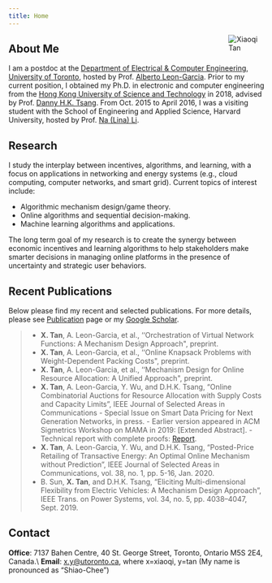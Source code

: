 ```yaml
---
title: Home
---
```



[<img src="/img/xiaoqi.png" style="max-width:14%;min-width:60px;float:right" alt="Xiaoqi Tan" />](https://xiaoqitan.org)

## About Me
I am a postdoc at the [Department of Electrical & Computer Engineering](https://www.ece.utoronto.ca), [University of Toronto](https://utoronto.ca), hosted by Prof. [Alberto Leon-Garcia](https://www.nal.utoronto.ca/).  Prior to my current position, I obtained my Ph.D. in electronic and computer engineering from the [Hong Kong University of Science and Technology](https://www.ust.hk/) in 2018, advised by Prof. [Danny H.K. Tsang](https://eetsang.home.ece.ust.hk/).  From Oct. 2015 to April 2016, I was a visiting student with the School of Engineering and Applied Science, Harvard University, hosted by Prof. [Na (Lina) Li](https://nali.seas.harvard.edu/).



## Research

I study the interplay between incentives, algorithms, and learning, with a focus on applications in networking and energy systems (e.g., cloud computing, computer networks, and smart grid).  Current topics of interest include:

- Algorithmic mechanism design/game theory.
- Online algorithms and sequential decision-making.
- Machine learning algorithms and applications.

The long term goal of my research is to create the synergy between economic incentives and learning algorithms to help stakeholders make smarter decisions in managing online platforms in the presence of uncertainty and strategic user behaviors.


## Recent Publications
Below please find my recent and selected publications. For more details, please see [Publication](/publications) page or my [Google Scholar](https://scholar.google.com/citations?user=drR_WcAAAAAJ&hl=en/).


> - **X. Tan**, A. Leon-Garcia, et al., ‘‘Orchestration of Virtual Network Functions: A Mechanism Design Approach", preprint.
> - **X. Tan**, A. Leon-Garcia, et al., ‘‘Online Knapsack Problems with Weight-Dependent Packing Costs", preprint.
> - **X. Tan**, A. Leon-Garcia, et al., ‘‘Mechanism Design for Online Resource Allocation: A Unified Approach", preprint.
> - **X. Tan**, A. Leon-Garcia, Y. Wu, and D.H.K. Tsang, “Online Combinatorial Auctions for Resource Allocation with Supply Costs and Capacity Limits”, IEEE Journal of Selected Areas in Communications - Special Issue on Smart Data Pricing for Next Generation Networks, in press.
    - Earlier version appeared in ACM Sigmetrics Workshop on MAMA in 2019: [Extended Abstract].
    - Technical report with complete proofs: [Report](/documents/pdf). 
> - **X. Tan**, A. Leon-Garcia, Y. Wu, and D.H.K. Tsang, “Posted-Price Retailing of Transactive Energy: An Optimal Online Mechanism without Prediction”, IEEE Journal of Selected Areas in Communications, vol. 38, no. 1, pp. 5-16, Jan. 2020.
> - B. Sun, **X. Tan**, and D.H.K. Tsang, “Eliciting Multi-dimensional Flexibility from Electric Vehicles: A Mechanism Design Approach”, IEEE Trans. on Power Systems, vol. 34, no. 5, pp. 4038–4047, Sept. 2019.


## Contact
 
**Office**: 7137 Bahen Centre, 40 St. George Street, Toronto, Ontario M5S 2E4, Canada.\\
**Email**: x.y@utoronto.ca, where x=xiaoqi, y=tan (My name is pronounced as “Shiao-Chee”)

